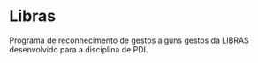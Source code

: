 # Libras
Programa de reconhecimento de gestos alguns gestos da LIBRAS desenvolvido para a disciplina de PDI.
